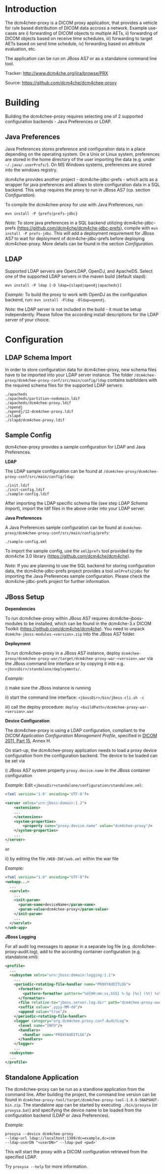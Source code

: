 Introduction
============

The dcm4chee-proxy is a DICOM proxy application, that provides a vehicle for 
rule based distribution of DICOM data accross a network. Example use-cases are
i) forwarding of DICOM objects to multiple AETs, ii) forwarding of DICOM objects
based on receive time schedules, iii) forwarding to target AETs based on send time schedule,
iv) forwarding based on attribute evaluation, etc.

The application can be run on JBoss AS7 or as a standalone command line tool.

Tracker: http://www.dcm4che.org/jira/browse/PRX 

Source: https://github.com/dcm4che/dcm4chee-proxy 

Building
========

Building the dcm4chee-proxy requires selecting one of 2 supported configuration backends - Java Preferences or LDAP.

Java Preferences
----------------

Java Preferences stores preference and configuration data in a place depending on the operating system. 
On a Unix or Linux system, preferences are stored in the home directory of the user importing the data
(e.g. under `~/.java/.userPrefs/`). On MS Windows systems, preferences are stored into the windows registry.

dcm4che provides another project - dcm4che-jdbc-prefs - which acts as a wrapper for java preferences
and allows to store configuration data in a SQL backend. This setup requires the proxy to run in
JBoss AS7 (cp. section *Configuration*).

To compile the dcm4chee-proxy for use with Java Preferences, run:

`mvn install -P {prefs|prefs-jdbc}`

*Note:* To store java preferences in a SQL backend utilizing dcm4che-jdbc-prefs 
(https://github.com/dcm4che/dcm4che-jdbc-prefs), compile with `mvn install -P prefs-jdbc`. 
This will add a deployment requirement for JBoss AS7 to wait for deployment 
of dcm4che-jdbc-prefs before deploying dcm4chee-proxy.
More details can be found in the section *Configuration*.

LDAP
----

Supported LDAP servers are OpenLDAP, OpenDJ, and ApacheDS. 
Select one of the supported LDAP servers in the maven build (default slapd):

`mvn install -P ldap [-D ldap={slapd|opendj|apacheds}]`

*Example:* To build the proxy to work with OpenDJ as the configuration backend, run: 
`mvn install -Pldap -Dldap=opendj`.

*Note:* the LDAP server is not included in the build - it must be setup independently. 
Please follow the according install descriptions for the LDAP server of your choice.

Configuration
=============

LDAP Schema Import
------------------

In order to store configuration data for dcm4chee-proxy, new schema files
have to be imported into your LDAP server instance.
The folder `/dcm4chee-proxy/dcm4chee-proxy-conf/src/main/config/ldap` contains
subfolders with the required schema files for the supported LDAP servers:
```
./apacheds
./apacheds/partition-nodomain.ldif
./apacheds/dcm4chee-proxy.ldif
./opendj
./opendj/12-dcm4chee-proxy.ldif
./slapd
./slapd/dcm4chee-proxy.ldif
```

Sample Config
-------------

dcm4chee-proxy provides a sample configuration for LDAP and Java Preferences.

**LDAP**

The LDAP sample configuration can be found at `/dcm4chee-proxy/dcm4chee-proxy-conf/src/main/config/ldap`:
```
./init.ldif
./init-config.ldif
./sample-config.ldif
```
After importing the LDAP specific schema file (see step *LDAP Schema Import*), 
import the ldif files in the above order into your LDAP server.

**Java Preferences**

A Java Preferences sample configuration can be found at `dcm4chee-proxy/dcm4chee-proxy-conf/src/main/config/prefs`:
```
./sample-config.xml
```
To import the sample config, use the `xml2prefs` tool provided by the dcm4che 3.0 library (https://github.com/dcm4che/dcm4che).

*Note:* If you are planning to use the SQL backend for storing configuration data, the dcm4che-jdbc-prefs project 
provides a tool `xmlPrefs2jdbc` for importing the Java Preferences sample configuration.
Please check the dcm4che-jdbc-prefs project for further information.

JBoss Setup
-----------

**Dependencies**

To run dcm4chee-proxy within JBoss AS7 requires dcm4che-jboss-modules to be installed,
which can be found in the dcm4che-3.x DICOM Toolkit (https://github.com/dcm4che/dcm4che).
You need to unpack `dcm4che-jboss-modules-<version>.zip` into the JBoss AS7 folder.

**Deployment**

To run dcm4chee-proxy in a JBoss AS7 instance, deploy
`dcm4chee-proxy/dcm4chee-proxy-war/target/dcm4chee-proxy-war-<version>.war`
via the JBoss command line interface or by copying it into e.g. `<jbossDir>/standalone/deployments/`.

*Example:* 

i) make sure the JBoss instance is running

ii) start the command line interface: `<jbossDir>/bin/jboss-cli.sh -c`

iii) call the deploy procedure: `deploy <buildPath>/dcm4chee-proxy-war-<version>.war`

**Device Configuration**

The dcm4chee-proxy is using a LDAP configuration,
compliant to the *DICOM Application Configuration Management Profile*,
specified in [DICOM 2011, Part 15][1], Annex H.

[1]: ftp://medical.nema.org/medical/dicom/2011/11_15pu.pdf

On start-up, the dcm4chee-proxy application needs to load a proxy device configuration
from the configuration backend. The device to be loaded can be set via  

i) JBoss AS7 system property `proxy.device.name` in the JBoss container configuration 

*Example:* Edit `<jbossDir>standalone/configuration/standalone.xml`:
```xml
<?xml version='1.0' encoding='UTF-8'?>

<server xmlns="urn:jboss:domain:1.2">
    <extensions>
    ...
    </extensions>
    <system-properties>
        <property name="proxy.device.name" value="dcm4chee-proxy"/>
    </system-properties>
    ...
</server>
```
or

ii) by editing the file `/WEB-INF/web.xml` within the war file

*Example:*
```xml
<?xml version="1.0" encoding="UTF-8"?>
<webapp...>
  ...
  <servlet>
    ...
    <init-param>
      <param-name>deviceName</param-name>
      <param-value>dcm4chee-proxy</param-value>
    </init-param>
    ...
  </servlet>
</web-app>
```

**JBoss Logging**

For all audit log messages to appear in a separate log file (e.g. dcm4chee-proxy-audit.log), 
add to the according container configuration (e.g. standalone.xml):

```xml
<profile>
  ...
  <subsystem xmlns="urn:jboss:domain:logging:1.1">
    ...
    <periodic-rotating-file-handler name="PROXYAUDITLOG">
      <formatter>
        <pattern-formatter pattern="%d{HH:mm:ss,SSS} %-5p [%c] (%t) %s%E%n"/>
      </formatter>
      <file relative-to="jboss.server.log.dir" path="dcm4chee-proxy-audit.log"/>
      <suffix value=".yyyy-MM-dd"/>
      <append value="true"/>
    </periodic-rotating-file-handler>
    <logger category="org.dcm4chee.proxy.conf.AuditLog">
      <level name="INFO"/>
      <handlers>
        <handler name="PROXYAUDITLOG"/>
      </handlers>
    </logger>
    ...
  <subsystem>
  ...
</profile>
```

Standalone Application
----------------------
The dcm4chee-proxy can be run as a standlone application from the command line.
After building the project, the command line version can be found in
`dcm4chee-proxy-tool/target/dcm4chee-proxy-tool-1.0.0-SNAPSHOT-bin.zip`.
The standalone app can be started by executing `./bin/proxysa` (or `proxysa.bat`)
and specifying the device name to be loaded from the configuration backend (LDAP or Java Preferences).

*Example:*
```
proxysa --device dcm4chee-proxy 
--ldap-url ldap://localhost:1389/dc=example,dc=com 
--ldap-userDN "<userDN>" --ldap-pwd <pwd>` 
```
This will start the proxy with a DICOM configuration
retrieved from the specified LDAP.

Try `proxysa --help` for more information.
